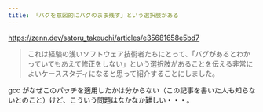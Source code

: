 ```yaml
---
title: 「バグを意図的にバグのまま残す」という選択肢がある
---
```


https://zenn.dev/satoru_takeuchi/articles/e35681658e5bd7

> これは経験の浅いソフトウェア技術者たちにとって、「バグがあるとわかっていてもあえて修正をしない」という選択肢があることを伝える非常によいケーススタディになると思って紹介することにしました。

gcc がなぜこのパッチを適用したかは分からない（この記事を書いた人も知らないとのこと）けど、こういう問題はなかなか難しい・・・。

